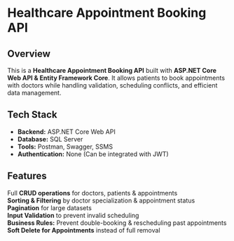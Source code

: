 # Healthcare Appointment Booking API 

##  Overview
This is a **Healthcare Appointment Booking API** built with **ASP.NET Core Web API & Entity Framework Core**. It allows patients to book appointments with doctors while handling validation, scheduling conflicts, and efficient data management.

## Tech Stack
- **Backend:** ASP.NET Core Web API
- **Database:** SQL Server
- **Tools:** Postman, Swagger, SSMS
- **Authentication:** None (Can be integrated with JWT)

##  Features
 Full **CRUD operations** for doctors, patients & appointments  
 **Sorting & Filtering** by doctor specialization & appointment status  
 **Pagination** for large datasets  
 **Input Validation** to prevent invalid scheduling  
 **Business Rules:** Prevent double-booking & rescheduling past appointments  
 **Soft Delete for Appointments** instead of full removal 
